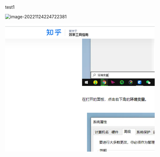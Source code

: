 test1

![image-20221124224722381](C:\Users\longzui\AppData\Roaming\Typora\typora-user-images\image-20221124224722381.png)

![image-20221124230226663](test1/image-20221124230226663.png)

